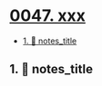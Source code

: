 # [0047. xxx](https://github.com/Tdahuyou/TNotes.notes/tree/main/notes/0047.%20xxx)

<!-- region:toc -->

- [1. 📒 notes_title](#1--notes_title)

<!-- endregion:toc -->

## 1. 📒 notes_title
